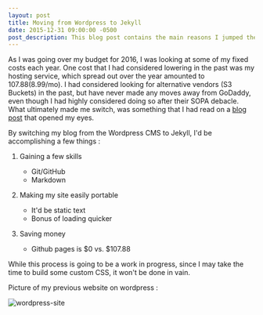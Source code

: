 ```yaml
---
layout: post
title: Moving from Wordpress to Jekyll
date: 2015-12-31 09:00:00 -0500
post_description: This blog post contains the main reasons I jumped the proverbial "wordpress" ship.
---
```


As I was going over my budget for 2016, I was looking at some of my fixed costs each year. One cost that I had considered lowering in the past was my hosting service, which spread out over the year amounted to $107.88 ($8.99/mo). I had considered looking for alternative vendors (S3 Buckets) in the past, but have never made any moves away from GoDaddy, even though I had highly considered doing so after their SOPA debacle. What ultimately made me switch, was something that I had read on a [blog post](http://paulstamatiou.com/how-to-wordpress-to-jekyll/) that opened my eyes.

By switching my blog from the Wordpress CMS to Jekyll, I'd be accomplishing a few things :

1) Gaining a few skills

    - Git/GitHub
    - Markdown

2) Making my site easily portable

    - It'd be static text
    - Bonus of loading quicker

3) Saving money

    - Github pages is $0 vs. $107.88

While this process is going to be a work in progress, since I may take the time to build some custom CSS, it won't be done in vain.

Picture of my previous website on wordpress :

![wordpress-site]({{site.url}}/assets/wordpress-site.png)
